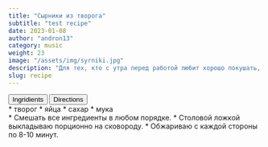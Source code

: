 ```yaml
---
title: "Сырники из творога"
subtitle: "test recipe"
date: 2023-01-08
author: "andron13"
category: music
weight: 23
image: "/assets/img/syrniki.jpg"
description: "Для тех, кто с утра перед работой любит хорошо покушать, посоветую быстрый способ приготовления домашних сырников"
slug: recipe
---
```


<div class="recipe-buttons">
  <button class="inline-block text-red-800" id="ingridients_btn">Ingridients</button>
  <button class="inline-block" id="directions_btn">Directions</button>
</div>

<div id="ingridients" className="">
* творог
* яйца
* сахар
* мука
</div>

<div id="directions" className="hidden">
* Смешать все ингредиенты в любом порядке.
* Столовой ложкой выкладываю порционно на сковороду.
* Обжариваю с каждой стороны по 8-10 минут.
</div>